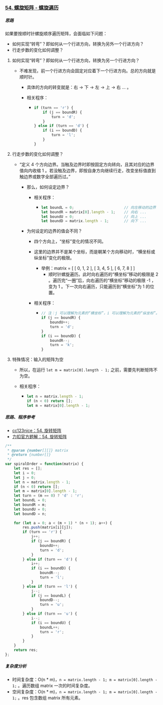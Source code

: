 ### [54. 螺旋矩阵 - 螺旋遍历](https://leetcode-cn.com/problems/spiral-matrix/)

##### 思路

如果要按顺时针螺旋顺序遍历矩阵，会面临如下问题：

* 如何实现“转弯”？即如何从一个行进方向，转换为另外一个行进方向？
* 行走步数的变化如何调整？



1. 如何实现“转弯”？即如何从一个行进方向，转换为另一个行进方向？

   * 不难发现，前一个行进方向会固定对应着下一个行进方向。总的方向就是顺时针。

     * 具体的方向的转变就是：右 -> 下 -> 左 -> 上 -> 右 ... 。

     * 相关程序：

       * ```javascript
         if (turn == 'r') {
             if (j == boundR) {
                 turn = 'd';
             }
         } else if (turn == 'd') {
             if (i == boundD) {
                 turn = 'l';
             }
         }
         ```



2. 行走步数的变化如何调整？

   * “定义 4 个方向边界。当触及边界时即按固定方向转向，且其对应的边界值向内收缩 1 。若没触及边界，即按自身方向继续行走，改变坐标值直到触边界或数字全部遍历过。”

     * 那么，如何设定边界？

       * 相关程序：

         * ```javascript
           let boundL = 0;                       // 向左移动的边界
           let boundR = matrix[0].length - 1;    // 向右 ...
           let boundU = 0;                       // 向上 ...
           let boundD = matrix.length - 1;       // 向下 ...
           ```

     * 为何设定的边界的值会不同？

       * 四个方向上，“坐标”变化的情况不同。
       
       * 这里的边界并不是某个坐标，而是朝某个方向移动时，“横坐标或纵坐标”变化的极限。
         
         * 举例：matrix = [ [ 0, 1, 2 ], [ 3, 4, 5 ], [ 6, 7, 8 ] ]
           * 顺时针螺旋遍历。此时向右遍历的“横坐标”移动的极限是 2 。遍历完“一圈”后，向右遍历的“横坐标”移动的极限 -1 ，变为 1 。下一次向右遍历，只能遍历到“横坐标”为 1 的位置。
         
       * 相关程序：
       
         * ```javascript
           // 注：j 可以理解为元素的“横坐标”，i 可以理解为元素的“纵坐标”。
           if (j == boundR) {
               boundU++;
               turn = 'd';
           }
           if (i == boundD) {
               boundR--;
               turn = 'k';
           }
           ```



3. 特殊情况：输入的矩阵为空

   * 所以，在运行 `let m = matrix[0].length - 1;` 之前，需要先判断矩阵不为空。

   * 相关程序：

     * ```javascript
       let n = matrix.length - 1;
       if (n < 0) return [];
       let m = matrix[0].length - 1;
       ```



##### 思路、程序参考

* [cc123nice：54. 旋转矩阵](https://leetcode-cn.com/problems/spiral-matrix/solution/luo-xuan-ju-zhen-ji-yi-li-jie-92100-by-caifeng123/)
* [力扣官方题解：54. 旋转矩阵](https://leetcode-cn.com/problems/spiral-matrix/solution/luo-xuan-ju-zhen-by-leetcode-solution/)



```javascript
/**
 * @param {number[][]} matrix
 * @return {number[]}
 */
var spiralOrder = function(matrix) {
    let res = [];
    let i = 0;
    let j = 0;
    let n = matrix.length - 1;
    if (n < 0) return [];
    let m = matrix[0].length - 1;
    let turn = (m == 0) ? 'd' : 'r';
    let boundL = 0;
    let boundR = m;
    let boundU = 0;
    let boundD = n;
    
    for (let a = 0; a < (m + 1) * (n + 1); a++) {
        res.push(matrix[i][j]);
        if (turn == 'r') {
            j++;
            if (j == boundR) {
                boundU++;
                turn = 'd';
            }
        } else if (turn == 'd') {
            i++;
            if (i == boundD) {
                boundR--;
                turn = 'l';
            }
        } else if (turn == 'l') {
            j--;
            if (j == boundL) {
                boundD--;
                turn = 'u';
            }
        } else if (turn == 'u') {
            i--;
            if (i == boundU) {
                boundL++;
                turn = 'r';
            }
        }
    }
    return res;
};
```



##### 复杂度分析

* 时间复杂度：O(n * m)，`n = matrix.length - 1; m = matrix[0].length - 1;` 。遍历数组 matrix 一次的时间复杂度。
* 空间复杂度：O(n * m)，`n = matrix.length - 1; m = matrix[0].length - 1;` 。res 包含数组 matrix 所有元素。